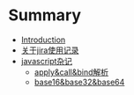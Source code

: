 # Summary

* [Introduction](intro.md)
* [关于jira使用记录](how-to-use-jira.md)
* [javascript杂记]()
	* [apply&call&bind解析](javascript/apply-call-bind.md)
	* [base16&base32&base64](javascript/base16-base32-base64.md)
